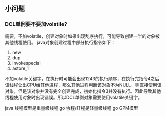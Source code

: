 ## 小问题
### DCL单例要不要加volatile?
需要，不加volatile，创建对象时如果出现乱序执行，可能导致创建一半的对象被其他线程使用。
java对象创建过程中部分执行指令如下：
1. new
2. dup
3. invokespecial
4. astore_1

不加volatile关键字，在执行时可能会出现1243的执行顺序，在执行完指令4之后该线程让出CPU给其他进程，那么其他进程判断该对象不为NULL，则直接使用该对象，但是该对象并没有完全创建完成，初始化指令3并没有执行。因此导致其他线程使用对象时出现错误。所以DCL单例对象需要使用volatile关键字。


java 线程模型是重量级线程
go 协程/纤程是轻量级线程
go GPM模型




